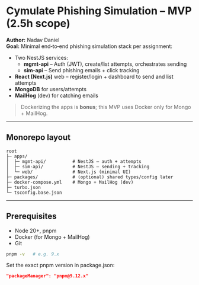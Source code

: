 # Cymulate Phishing Simulation – MVP (2.5h scope)

**Author:** Nadav Daniel  
**Goal:** Minimal end‑to‑end phishing simulation stack per assignment:
- Two NestJS services:
  - **mgmt-api** – Auth (JWT), create/list attempts, orchestrates sending
  - **sim-api** – Send phishing emails + click tracking
- **React (Next.js)** web – register/login + dashboard to send and list attempts
- **MongoDB** for users/attempts
- **MailHog** (dev) for catching emails

> Dockerizing the apps is **bonus**; this MVP uses Docker only for Mongo + MailHog.

---

## Monorepo layout

```
root
├─ apps/
│  ├─ mgmt-api/          # NestJS – auth + attempts
│  ├─ sim-api/           # NestJS – sending + tracking
│  └─ web/               # Next.js (minimal UI)
├─ packages/             # (optional) shared types/config later
├─ docker-compose.yml    # Mongo + MailHog (dev)
├─ turbo.json
└─ tsconfig.base.json
```

---

## Prerequisites

- Node 20+, pnpm
- Docker (for Mongo + MailHog)
- Git

```bash
pnpm -v   # e.g. 9.x
```

Set the exact pnpm version in package.json:

```json
"packageManager": "pnpm@9.12.x"
```
